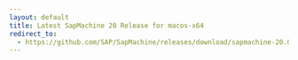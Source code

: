 ```yaml
---
layout: default
title: Latest SapMachine 20 Release for macos-x64
redirect_to:
  - https://github.com/SAP/SapMachine/releases/download/sapmachine-20.0.1/sapmachine-jdk-20.0.1_macos-x64_bin.tar.gz
---
```

